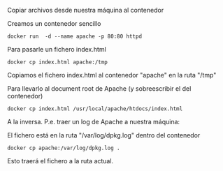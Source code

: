 Copiar archivos desde nuestra máquina al contenedor

Creamos un contenedor sencillo

    docker run  -d --name apache -p 80:80 httpd
    
Para pasarle un fichero index.html

    docker cp index.html apache:/tmp
 
Copiamos el fichero index.html al contenedor "apache" en la ruta "/tmp"


Para llevarlo al document root de Apache (y sobreescribir el del contenedor)

    docker cp index.html /usr/local/apache/htdocs/index.html


A la inversa. P.e. traer un log de Apache a nuestra máquina:

El fichero está en la ruta "/var/log/dpkg.log" dentro del contenedor

    docker cp apache:/var/log/dpkg.log .
    
Esto traerá el fichero a la ruta actual.  